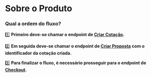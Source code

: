 # Sobre o Produto

### Qual a ordem do fluxo?


1️⃣ **Primeiro deve-se chamar o endpoint de [Criar Cotação](./criar-cotacao.md).**



2️⃣ **Em seguida deve-se chamar o endpoint de [Criar Proposta](./criar-proposta.md) com o identificador da cotação criada.**



3️⃣ **Para finalizar o fluxo, é necessário prosseguir para o endpoint de [Checkout](./realizar-checkout.md).**
